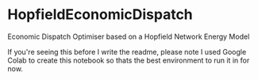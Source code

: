 # HopfieldEconomicDispatch
Economic Dispatch Optimiser based on a Hopfield Network Energy Model

If you're seeing this before I write the readme, please note I used Google Colab to create this notebook so thats the best environment to run it in for now.
